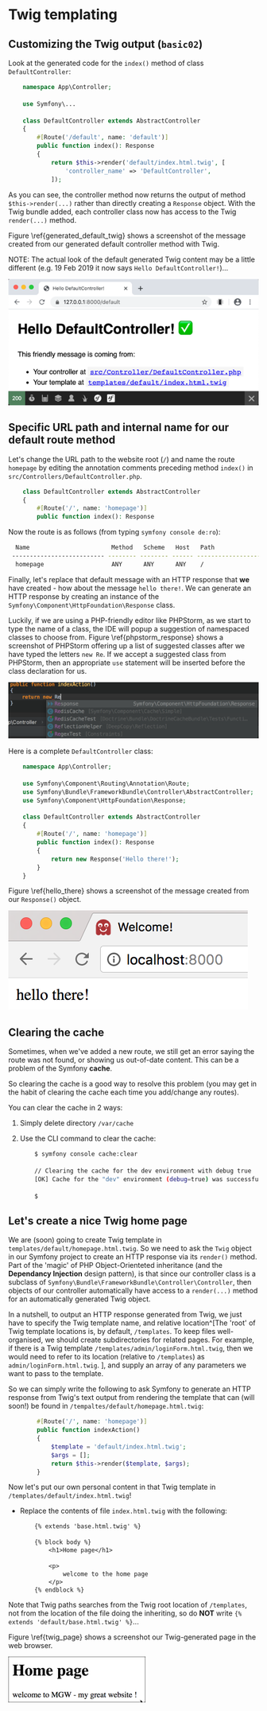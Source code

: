 
# Twig templating

## Customizing the Twig output (`basic02`)

Look at the generated code for the `index()` method of class `DefaultController`:

```php
    namespace App\Controller;
    
    use Symfony\...
    
    class DefaultController extends AbstractController
    {
        #[Route('/default', name: 'default')]
        public function index(): Response
        {
            return $this->render('default/index.html.twig', [
                'controller_name' => 'DefaultController',
            ]);
```

As you can see, the controller method now returns the output of method `$this->render(...)` rather than directly creating a `Response` object. With the Twig bundle added, each controller class now has access to the Twig `render(...)` method.

Figure \ref{generated_default_twig} shows a screenshot of the message created from our generated default controller method with Twig.

NOTE: The actual look of the default generated Twig content may be a little different (e.g. 19 Feb 2019 it now says `Hello DefaultController!`)...

![Screenshot of generated page for URL path `/default`. \label{generated_default_twig}](./03_figures/part01/3_defaultFromTwig.png)



## Specific URL path and internal name for our default route method

Let's change the URL path to the website root (`/`) and name the route `homepage` by editing the annotation comments preceding method `index()` in `src/Controllers/DefaultController.php`.


```php
    class DefaultController extends AbstractController
    {
        #[Route('/', name: 'homepage')]
        public function index(): Response
```

Now the route is as follows (from typing `symfony console de:ro`):
```bash
  Name                       Method   Scheme   Host   Path
 -------------------------- -------- -------- ------ -----------------------------------
  homepage                   ANY      ANY      ANY    /
```

Finally, let's replace that default message with an HTTP response that **we** have created - how about the message `hello there!`. We can generate an HTTP response by creating an instance of the `Symfony\Component\HttpFoundation\Response` class.

Luckily, if we are using a PHP-friendly editor like PHPStorm, as we start to type the name of a class, the IDE will popup a suggestion of namespaced classes to choose from.
Figure \ref{phpstorm_response} shows a screenshot of PHPStorm offering up a list of suggested classes after we have typed the letters `new Re`. If we accept a suggested class from PHPStorm, then an appropriate `use` statement will be inserted before the class declaration for us.

![Screenshot of PHPStorm IDE suggesting namespaces classes. \label{phpstorm_response}](./03_figures/lab02/4_phpstorm_class_suggester.png)


Here is a complete `DefaultController` class:
```php
    namespace App\Controller;

    use Symfony\Component\Routing\Annotation\Route;
    use Symfony\Bundle\FrameworkBundle\Controller\AbstractController;
    use Symfony\Component\HttpFoundation\Response;

    class DefaultController extends AbstractController
    {
        #[Route('/', name: 'homepage')]
        public function index(): Response
        {
            return new Response('Hello there!');
        }
    }
```


Figure \ref{hello_there} shows a screenshot of the message created from our `Response()` object.

![Screenshot of page seen for `new Response('hello there!')`. \label{hello_there}](./03_figures/lab02/3_hello_there.png)


## Clearing the cache

Sometimes, when we've added a new route, we still get an error saying the route was not found, or showing us out-of-date content. This can be a problem of the Symfony **cache**.

So clearing the cache is a good way to resolve this problem (you may get in the habit of clearing the cache each time you add/change any routes).

You can clear the cache in 2 ways:

1. Simply delete directory `/var/cache`

1. Use the CLI command to clear the cache:

    ```bash
        $ symfony console cache:clear
        
        // Clearing the cache for the dev environment with debug true                                                          
        [OK] Cache for the "dev" environment (debug=true) was successfully cleared.   
        
        $
    ```


## Let's create a nice Twig home page  

We are (soon) going to create Twig template in `templates/default/homepage.html.twig`. So we need to ask the `Twig` object in our Symfony project to create an HTTP response via its `render()` method. Part of the 'magic' of PHP Object-Orienteted inheritance (and the **Dependancy Injection** design pattern), is that since our controller class is a subclass of `Symfony\Bundle\FrameworkBundle\Controller\Controller`, then objects of our controller automatically have access to a `render(...)` method for an automatically generated Twig object.

In a nutshell, to output an HTTP response generated from Twig, we just have to specify the Twig template name, and relative location^[The 'root' of Twig template locations is, by default, `/templates`. To keep files well-organised, we should create subdirectories for related pages. For example, if there is a Twig template `/templates/admin/loginForm.html.twig`, then we would need to refer to its location (relative to `/templates`) as `admin/loginForm.html.twig`. ], and supply an array of any parameters we want to pass to the template.

So we can simply write the following to ask Symfony to generate an HTTP response from Twig's text output from rendering the template that can (will soon!) be found in `/tempaltes/default/homepage.html.twig`:

```php
        #[Route('/', name: 'homepage')]
        public function indexAction()
        {
            $template = 'default/index.html.twig';
            $args = [];
            return $this->render($template, $args);
        }
```

Now let's put our own personal content in that Twig template in `/templates/default/index.html.twig`!

- Replace the contents of file `index.html.twig` with the following:

    ```twig
        {% extends 'base.html.twig' %}
    
        {% block body %}
            <h1>Home page</h1>
    
            <p>
                welcome to the home page
            </p>
        {% endblock %}
    ```

Note that Twig paths searches from the Twig root location of `/templates`, not from the location of the file doing the inheriting, so do **NOT** write `{% extends 'default/base.html.twig' %}`...

Figure \ref{twig_page} shows a screenshot our Twig-generated page in the web browser.

![Screenshot of page from our Twig template. \label{twig_page}](./03_figures/lab02/5_twig_page.png)




